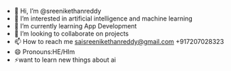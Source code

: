 - 👋 Hi, I’m @sreenikethanreddy
- 👀 I’m interested in artificial intelligence and machine learning
- 🌱 I’m currently learning App Development
- 💞️ I’m looking to collaborate on projects 
- 📫 How to reach me saisreenikethanreddy@gmail.com +917207028323
- 😄 Pronouns:HE/HIm
- ⚡want to learn new things about ai 
<!---
sreenikethanreddy/sreenikethanreddy is a ✨ special ✨ repository because its `README.md` (this file) appears on your GitHub profile.
You can click the Preview link to take a look at your changes.
--->
